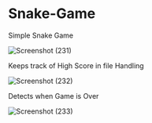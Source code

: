 # Snake-Game

Simple Snake Game

![Screenshot (231)](https://github.com/Aneeq-Ahmed-Malik/Snake-Game/assets/140415409/cada9301-ae12-4634-b7f6-ee5418f38df8)

Keeps track of High Score in file Handling

![Screenshot (232)](https://github.com/Aneeq-Ahmed-Malik/Snake-Game/assets/140415409/edf8e5ef-ea92-4492-a94a-3fb67fbf619d)

Detects when Game is Over

![Screenshot (233)](https://github.com/Aneeq-Ahmed-Malik/Snake-Game/assets/140415409/102aaa46-4e24-4164-863f-1c73d9f8073b)

